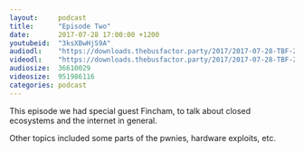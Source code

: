 ```yaml
---
layout:     podcast
title:      "Episode Two"
date:       2017-07-28 17:00:00 +1200
youtubeid:  "3ksXBwHjS9A"
audiodl:    "https://downloads.thebusfactor.party/2017/2017-07-28-TBF-2.mp3"
videodl:    "https://downloads.thebusfactor.party/2017/2017-07-28-TBF-2.mp4"
audiosize:  36610029
videosize:  951986116
categories: podcast
---
```

This episode we had special guest Fincham, to talk about closed ecosystems and the internet in general.

Other topics included some parts of the pwnies, hardware exploits, etc.
